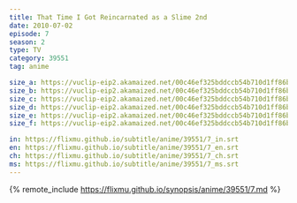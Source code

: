 ```yaml
---
title: That Time I Got Reincarnated as a Slime 2nd
date: 2010-07-02
episode: 7
season: 2
type: TV
category: 39551
tag: anime

size_a: https://vuclip-eip2.akamaized.net/00c46ef325bddccb54b710d1ff86b74c/vp63207_V20210223120341/hlsc_e2931_2.m3u8
size_b: https://vuclip-eip2.akamaized.net/00c46ef325bddccb54b710d1ff86b74c/vp63207_V20210223120341/hlsc_e2931_3.m3u8
size_c: https://vuclip-eip2.akamaized.net/00c46ef325bddccb54b710d1ff86b74c/vp63207_V20210223120341/hlsc_e2931_4.m3u8
size_d: https://vuclip-eip2.akamaized.net/00c46ef325bddccb54b710d1ff86b74c/vp63207_V20210223120341/hlsc_e2931_5.m3u8
size_e: https://vuclip-eip2.akamaized.net/00c46ef325bddccb54b710d1ff86b74c/vp63207_V20210223120341/hlsc_e2931_6.m3u8
size_f: https://vuclip-eip2.akamaized.net/00c46ef325bddccb54b710d1ff86b74c/vp63207_V20210223120341/hlsc_e2931_7.m3u8

in: https://flixmu.github.io/subtitle/anime/39551/7_in.srt
en: https://flixmu.github.io/subtitle/anime/39551/7_en.srt
ch: https://flixmu.github.io/subtitle/anime/39551/7_ch.srt
ms: https://flixmu.github.io/subtitle/anime/39551/7_ms.srt
---
```

{% remote_include https://flixmu.github.io/synopsis/anime/39551/7.md %}

